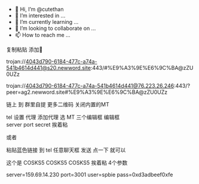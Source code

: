 - 👋 Hi, I’m @cutethan
- 👀 I’m interested in ...
- 🌱 I’m currently learning ...
- 💞️ I’m looking to collaborate on ...
- 📫 How to reach me ...

<!---
cutethan/cutethan is a ✨ special ✨ repository because its `README.md` (this file) appears on your GitHub profile.
You can click the Preview link to take a look at your changes.
--->

复制粘贴 添加🚀

trojan://4043d790-6184-477c-a74a-541b4614d441@s20.newword.site:443/#%E9%A3%9E%E6%9C%BA@zZU0UZz

trojan://4043d790-6184-477c-a74a-541b4614d441@76.223.26.246:443/?peer=ag2.newword.site#%E9%A3%9E%E6%9C%BA@zZU0UZz


链上 到 群里自提 更多二维码 关闭内置的MT



tel 设置 代理 添加代理 选 MT 
三个编辑框 编辑框  
server port secret 挨着粘

或者

粘贴蓝色链接 到 tel 任意聊天框 发送 点一下 就可以

这个是 COSKS5 COSKS5 COSKS5 挨着粘 4个参数

server=159.69.14.230
port=3001
user=spbie
pass=0xd3adbeef0xfe
